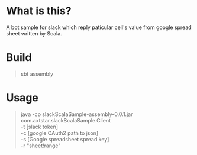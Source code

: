 # What is this?

A bot sample for slack which reply paticular cell's value from google spread sheet written by Scala.

# Build

> sbt assembly

# Usage

> java -cp slackScalaSample-assembly-0.0.1.jar com.axtstar.slackScalaSample.Client \
   -t [slack token] \
   -c [google OAuth2 path to json] \
   -s [Google spreadsheet spread key] \
   -r "sheet!range"

